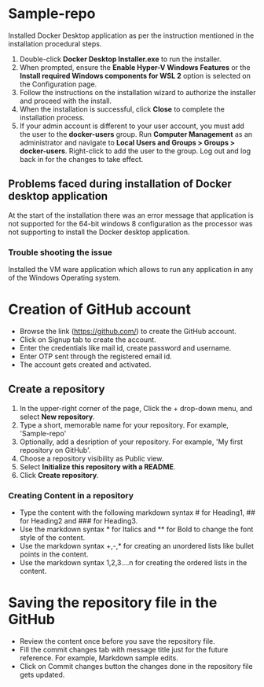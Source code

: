 # Sample-repo

Installed Docker Desktop application as per the instruction mentioned in the installation procedural steps.

1. Double-click **Docker Desktop Installer.exe** to run the installer.
2. When prompted, ensure the **Enable Hyper-V Windows Features** or the **Install required Windows components for WSL 2** option is selected on the Configuration page.
3. Follow the instructions on the installation wizard to authorize the installer and proceed with the install.
4. When the installation is successful, click **Close** to complete the installation process.
5. If your admin account is different to your user account, you must add the user to the **docker-users** group. Run **Computer Management** as an administrator and navigate to **Local  Users and Groups > Groups > docker-users**. Right-click to add the user to the group. Log out and log back in for the changes to take effect.

## Problems faced during installation of Docker desktop application

At the start of the installation there was an error message that application is not supported for the 64-bit windows 8 configuration as the processor was not supporting to install the Docker desktop application.

### Trouble shooting the issue 

Installed the VM ware application which allows to run any application in any of the Windows Operating system.

# Creation of GitHub account

- Browse the link (https://github.com/) to create the GitHub account.
- Click on Signup tab to create the account.
- Enter the credentials like mail id, create password and username.
- Enter OTP sent through the registered email id.
- The account gets created and activated.

## Create a repository

1. In the upper-right corner of the page, Click the + drop-down menu, and select **New repository**.
2. Type a short, memorable name for your repository. For example, 'Sample-repo'
3. Optionally, add a desription of your repository. For example, 'My first repository on GitHub'.
4. Choose a repository visibility as Public view.
5. Select **Initialize this repository with a README**.
6. Click **Create repository**.

### Creating Content in a repository

- Type the content with the following markdown syntax # for Heading1, ## for Heading2 and ### for Heading3.
- Use the markdown syntax * for Italics and ** for Bold to change the font style of the content.
- Use the markdown syntax +,-,* for creating an unordered lists like bullet points in the content.
- Use the markdown syntax 1,2,3....n for creating the ordered lists in the content.

# Saving the repository file in the GitHub

- Review the content once before you save the repository file.
- Fill the commit changes tab with message title just for the future reference. For example, Markdown sample edits.
- Click on Commit changes button the changes done in the repository file gets updated.


